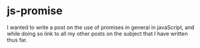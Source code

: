 # js-promise

I wanted to write a post on the use of promises in general in javaScript, and while doing so link to all my other posts on the subject that I have written thus far.